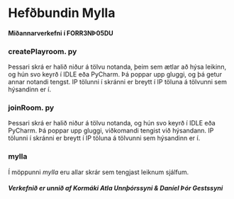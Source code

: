# Hefðbundin Mylla
#### Miðannarverkefni í FORR3NÞ05DU




### createPlayroom. py

Þessari skrá er halið niður á tölvu notanda, þeim sem ætlar að hýsa leikinn, og hún svo keyrð í IDLE eða PyCharm. Þá poppar upp gluggi, og þá getur annar notandi tengst. IP tölunni í skránni er breytt í IP töluna á tölvunni sem hýsandinn er í.

### joinRoom. py

Þessari skrá er halið niður á tölvu notanda, og hún svo keyrð í IDLE eða PyCharm. Þá poppar upp gluggi, viðkomandi tengist við hýsandann. IP tölunni í skránni er breytt í IP töluna á tölvunni sem hýsandinn er í.

### mylla

Í möppunni *mylla* eru allar skrár sem tengjast leiknum sjálfum.

##### Verkefnið er unnið af Kormáki Atla Unnþórssyni & Daníel Þór Gestssyni
